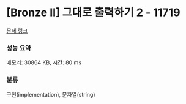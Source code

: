 # [Bronze II] 그대로 출력하기 2 - 11719 

[문제 링크](https://www.acmicpc.net/problem/11719) 

### 성능 요약

메모리: 30864 KB, 시간: 80 ms

### 분류

구현(implementation), 문자열(string)


